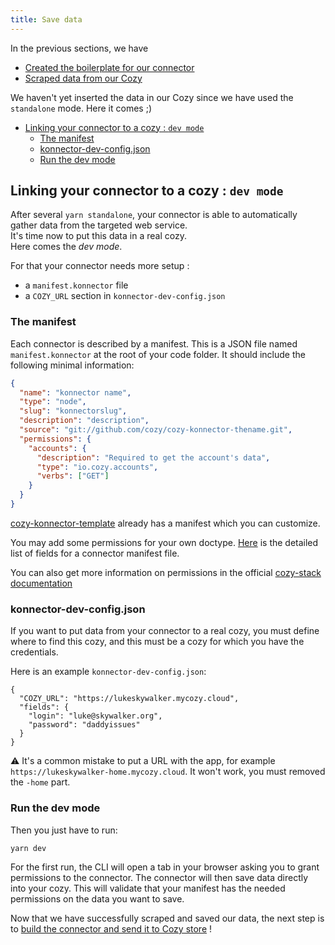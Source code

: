 ```yaml
---
title: Save data
---
```


In the previous sections, we have

* [Created the boilerplate for our connector](./getting-started.md)
* [Scraped data from our Cozy](./scrape-data.md)

We haven't yet inserted the data in our Cozy since we have used the `standalone` mode. Here it comes ;)

<!-- MarkdownTOC autolink=true -->

- [Linking your connector to a cozy : `dev mode`](#linking-your-connector-to-a-cozy--dev-mode)
  - [The manifest](#the-manifest)
  - [konnector-dev-config.json](#konnector-dev-configjson)
  - [Run the dev mode](#run-the-dev-mode)

<!-- /MarkdownTOC -->


## Linking your connector to a cozy : `dev mode`

After several `yarn standalone`, your connector is able to automatically gather data from the targeted web service. </br>It's time now to put this data in a real cozy. </br>Here comes the *dev mode*.

For that your connector needs more setup :
* a `manifest.konnector` file
* a `COZY_URL` section in `konnector-dev-config.json`

### The manifest

Each connector is described by a manifest. This is a JSON file named `manifest.konnector` at the root of your code folder. It should include the following minimal information:

```json
{
  "name": "konnector name",
  "type": "node",
  "slug": "konnectorslug",
  "description": "description",
  "source": "git://github.com/cozy/cozy-konnector-thename.git",
  "permissions": {
    "accounts": {
      "description": "Required to get the account's data",
      "type": "io.cozy.accounts",
      "verbs": ["GET"]
    }
  }
}
```

[cozy-konnector-template][] already has a manifest which you can customize.

You may add some permissions for your own doctype. [Here](https://docs.cozy.io/en/cozy-stack/konnectors/#the-manifest) is the detailed list of fields for a
connector manifest file.

You can also get more information on permissions in the official [cozy-stack documentation](https://github.com/cozy/cozy-stack/blob/master/docs/permissions.md)

### konnector-dev-config.json

If you want to put data from your connector to a real cozy, you must define where to find this cozy, and this must be a cozy for which you have the credentials.

Here is an example `konnector-dev-config.json`:

```
{
  "COZY_URL": "https://lukeskywalker.mycozy.cloud",
  "fields": {
    "login": "luke@skywalker.org",
    "password": "daddyissues"
  }
}
```

⚠️ It's a common mistake to put a URL with the app, for example `https://lukeskywalker-home.mycozy.cloud`. It won't work, you must removed the `-home` part.


### Run the dev mode

Then you just have to run:

```sh
yarn dev
```

For the first run, the CLI will open a tab in your browser asking you to grant permissions to the
connector. The connector will then save data directly into your cozy. This will validate that your
manifest has the needed permissions on the data you want to save.

Now that we have successfully scraped and saved our data, the next step is to [build the connector and send it to Cozy store](./packaging.md) !

[cozy-konnector-template]: https://github.com/konnectors/cozy-konnector-template

